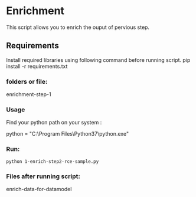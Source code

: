 # Enrichment

This script allows you to enrich the ouput of pervious step.

## Requirements

Install required libraries using following command before running script. pip install -r requirements.txt

### folders or file:

enrichment-step-1

### Usage

Find your python path on your system :

python = "C:\Program Files\Python37\python.exe"

### Run:

`python 1-enrich-step2-rce-sample.py`

### Files after running script:

enrich-data-for-datamodel